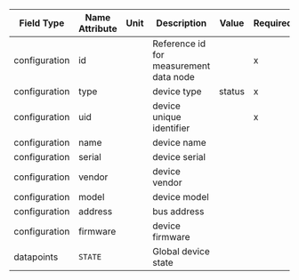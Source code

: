 | Field Type    | Name Attribute | Unit | Description                            | Value  | Required | Example                       | Version |
|---------------|----------------|------|----------------------------------------|--------|----------|-------------------------------|---------|
| configuration | id             |      | Reference id for measurement data node |        | x        | <device id=“1“ type=“status“> | 2.1.2   |
| configuration | type           |      | device type                            | status | x        | <device id=“1“ type=“status“> | 2.1.2   |
| configuration | uid            |      | device unique identifier               |        | x        | <uid>STATUS123</uid>          | 2.1.2   |
| configuration | name           |      | device name                            |        |          | <name>Status A</name>         | 2.1.2   |
| configuration | serial         |      | device serial                          |        |          | <serial>STATUS123</serial>    | 2.1.2   |
| configuration | vendor         |      | device vendor                          |        |          | <vendor>vendor 123</vendor>   | 2.1.2   |
| configuration | model          |      | device model                           |        |          | <model>Model A</model>        | 2.1.2   |
| configuration | address        |      | bus address                            |        |          | <address>1</address>          | 2.1.2   |
| configuration | firmware       |      | device firmware                        |        |          | <firmware>1.23.3</firmware>   | 2.1.2   |
| datapoints    | `STATE`        |      | Global device state                    |        |          |                               |         |
